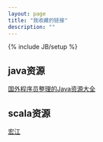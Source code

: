 ```yaml
---
layout: page
title: "我收藏的链接"
description: ""
---
```

{% include JB/setup %}

## java资源
[国外程序员整理的Java资源大全](http://www.importnew.com/14429.html)

## scala资源
[宏江](http://hongjing.info)

